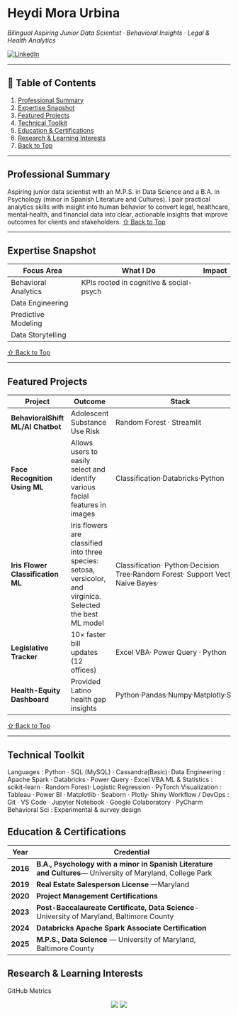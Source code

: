 # Heydi Mora Urbina
*Bilingual Aspiring Junior Data Scientist · Behavioral Insights · Legal & Health Analytics*  

[![LinkedIn](https://img.shields.io/badge/LinkedIn-0A66C2?style=flat&logo=linkedin&logoColor=white)](https://www.linkedin.com/in/heydimora)

---

## 📑 Table of Contents
1. [Professional Summary](#professional-summary)
2. [Expertise Snapshot](#expertise-snapshot)
3. [Featured Projects](#featured-projects)
4. [Technical Toolkit](#technical-toolkit)
5. [Education & Certifications](#education--certifications)
6. [Research & Learning Interests](#research--learning-interests)
7. [Back to Top](#heydi-mora-urbina)

---

## Professional Summary
Aspiring junior data scientist with an M.P.S. in Data Science and a B.A. in Psychology (minor in Spanish Literature and Cultures). I pair practical analytics skills with insight into human behavior to convert legal, healthcare, mental‑health, and financial data into clear, actionable insights that improve outcomes for clients and stakeholders.
[⇧ Back to Top](#heydi-mora-urbina)


---

## Expertise Snapshot
| Focus Area | What I Do | Impact |
|------------|-----------|--------|
| Behavioral Analytics | KPIs rooted in cognitive & social-psych | 
| Data Engineering |
| Predictive Modeling |
| Data Storytelling | 

[⇧ Back to Top](#heydi-mora-urbina)

---

## Featured Projects
| Project | Outcome | Stack |
|---------|---------|-------|
| **BehavioralShift ML/AI Chatbot** | Adolescent Substance Use Risk | Random Forest · Streamlit |
| **Face Recognition Using ML** | Allows users to easily select and identify various facial features in images| Classification·Databricks·Python|
| **Iris Flower Classification ML** | Iris flowers are classified into three species: setosa, versicolor, and virginica. Selected the best ML model| Classification· Python·Decision Tree·Random Forest· Support Vector· Naive Bayes·|
| **Legislative Tracker** | 10× faster bill updates (12 offices) | Excel VBA· Power Query · Python|
| **Health-Equity Dashboard** | Provided Latino health gap insights| Python·Pandas·Numpy·Matplotly·Shiny|


[⇧ Back to Top](#heydi-mora-urbina)

---

## Technical Toolkit
Languages        : Python · SQL (MySQL) · Cassandra(Basic)·
Data Engineering  : Apache Spark · Databricks · Power Query · Excel VBA
ML & Statistics   : scikit-learn · Random Forest· Logistic Regression · PyTorch
Visualization     : Tableau · Power BI · Matplotlib · Seaborn · Plotly· Shiny
Workflow / DevOps : Git · VS Code · Jupyter Notebook · Google Colaboratory · PyCharm
Behavioral Sci    : Experimental & survey design 

## Education & Certifications

| Year|Credential|
|------|-----------|
|**2016**|	**B.A., Psychology with a minor in Spanish Literature and Cultures**— University of Maryland, College Park|
|**2019**|	**Real Estate Salesperson License** —Maryland|
|**2020**|	**Project Management Certifications**|
|**2023**|	**Post-Baccalaureate Certificate, Data Science**- University of Maryland, Baltimore County|
|**2024**|	**Databricks Apache Spark Associate Certification**|
|**2025**|	**M.P.S., Data Science** — University of Maryland, Baltimore County|

<a id="research--learning-interests"></a>

## Research & Learning Interests


<a id="github-metrics"></a>

GitHub Metrics

<p align="center"> <img src="https://github-readme-stats.vercel.app/api?username=heydi424&theme=default&show_icons=true&hide=issues,prs&hide_border=true"/> <img src="https://github-readme-streak-stats.herokuapp.com?user=heydi424&theme=default&hide_border=true"/> </p>
